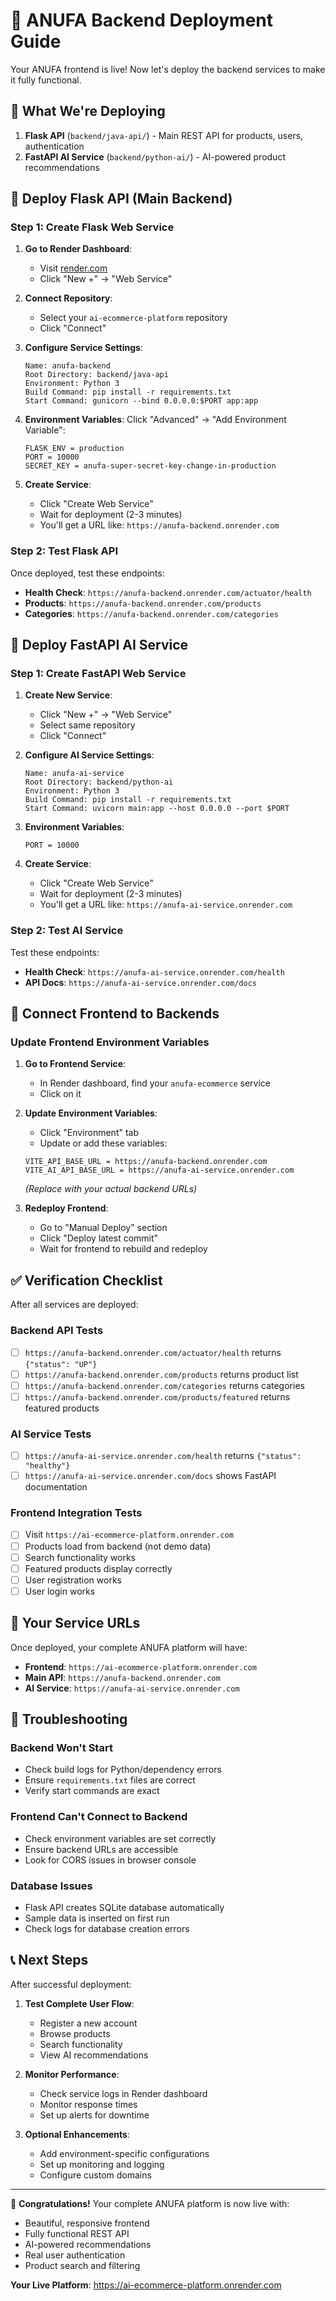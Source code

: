 # 🔧 ANUFA Backend Deployment Guide

Your ANUFA frontend is live! Now let's deploy the backend services to make it fully functional.

## 🎯 What We're Deploying

1. **Flask API** (`backend/java-api/`) - Main REST API for products, users, authentication
2. **FastAPI AI Service** (`backend/python-ai/`) - AI-powered product recommendations

## 🚀 Deploy Flask API (Main Backend)

### Step 1: Create Flask Web Service

1. **Go to Render Dashboard**:
   - Visit [render.com](https://render.com)
   - Click "New +" → "Web Service"

2. **Connect Repository**:
   - Select your `ai-ecommerce-platform` repository
   - Click "Connect"

3. **Configure Service Settings**:
   ```
   Name: anufa-backend
   Root Directory: backend/java-api
   Environment: Python 3
   Build Command: pip install -r requirements.txt
   Start Command: gunicorn --bind 0.0.0.0:$PORT app:app
   ```

4. **Environment Variables**:
   Click "Advanced" → "Add Environment Variable":
   ```
   FLASK_ENV = production
   PORT = 10000
   SECRET_KEY = anufa-super-secret-key-change-in-production
   ```

5. **Create Service**:
   - Click "Create Web Service"
   - Wait for deployment (2-3 minutes)
   - You'll get a URL like: `https://anufa-backend.onrender.com`

### Step 2: Test Flask API

Once deployed, test these endpoints:
- **Health Check**: `https://anufa-backend.onrender.com/actuator/health`
- **Products**: `https://anufa-backend.onrender.com/products`
- **Categories**: `https://anufa-backend.onrender.com/categories`

## 🤖 Deploy FastAPI AI Service

### Step 1: Create FastAPI Web Service

1. **Create New Service**:
   - Click "New +" → "Web Service"
   - Select same repository
   - Click "Connect"

2. **Configure AI Service Settings**:
   ```
   Name: anufa-ai-service
   Root Directory: backend/python-ai
   Environment: Python 3
   Build Command: pip install -r requirements.txt
   Start Command: uvicorn main:app --host 0.0.0.0 --port $PORT
   ```

3. **Environment Variables**:
   ```
   PORT = 10000
   ```

4. **Create Service**:
   - Click "Create Web Service"
   - Wait for deployment (2-3 minutes)
   - You'll get a URL like: `https://anufa-ai-service.onrender.com`

### Step 2: Test AI Service

Test these endpoints:
- **Health Check**: `https://anufa-ai-service.onrender.com/health`
- **API Docs**: `https://anufa-ai-service.onrender.com/docs`

## 🔗 Connect Frontend to Backends

### Update Frontend Environment Variables

1. **Go to Frontend Service**:
   - In Render dashboard, find your `anufa-ecommerce` service
   - Click on it

2. **Update Environment Variables**:
   - Click "Environment" tab
   - Update or add these variables:
   ```
   VITE_API_BASE_URL = https://anufa-backend.onrender.com
   VITE_AI_API_BASE_URL = https://anufa-ai-service.onrender.com
   ```
   *(Replace with your actual backend URLs)*

3. **Redeploy Frontend**:
   - Go to "Manual Deploy" section
   - Click "Deploy latest commit"
   - Wait for frontend to rebuild and redeploy

## ✅ Verification Checklist

After all services are deployed:

### Backend API Tests
- [ ] `https://anufa-backend.onrender.com/actuator/health` returns `{"status": "UP"}`
- [ ] `https://anufa-backend.onrender.com/products` returns product list
- [ ] `https://anufa-backend.onrender.com/categories` returns categories
- [ ] `https://anufa-backend.onrender.com/products/featured` returns featured products

### AI Service Tests  
- [ ] `https://anufa-ai-service.onrender.com/health` returns `{"status": "healthy"}`
- [ ] `https://anufa-ai-service.onrender.com/docs` shows FastAPI documentation

### Frontend Integration Tests
- [ ] Visit `https://ai-ecommerce-platform.onrender.com`
- [ ] Products load from backend (not demo data)
- [ ] Search functionality works
- [ ] Featured products display correctly
- [ ] User registration works
- [ ] User login works

## 🔧 Your Service URLs

Once deployed, your complete ANUFA platform will have:

- **Frontend**: `https://ai-ecommerce-platform.onrender.com`
- **Main API**: `https://anufa-backend.onrender.com`
- **AI Service**: `https://anufa-ai-service.onrender.com`

## 🐛 Troubleshooting

### Backend Won't Start
- Check build logs for Python/dependency errors
- Ensure `requirements.txt` files are correct
- Verify start commands are exact

### Frontend Can't Connect to Backend
- Check environment variables are set correctly
- Ensure backend URLs are accessible
- Look for CORS issues in browser console

### Database Issues
- Flask API creates SQLite database automatically
- Sample data is inserted on first run
- Check logs for database creation errors

## 📞 Next Steps

After successful deployment:

1. **Test Complete User Flow**:
   - Register a new account
   - Browse products
   - Search functionality
   - View AI recommendations

2. **Monitor Performance**:
   - Check service logs in Render dashboard
   - Monitor response times
   - Set up alerts for downtime

3. **Optional Enhancements**:
   - Add environment-specific configurations
   - Set up monitoring and logging
   - Configure custom domains

---

🎉 **Congratulations!** Your complete ANUFA platform is now live with:
- Beautiful, responsive frontend
- Fully functional REST API
- AI-powered recommendations
- Real user authentication
- Product search and filtering

**Your Live Platform**: https://ai-ecommerce-platform.onrender.com
